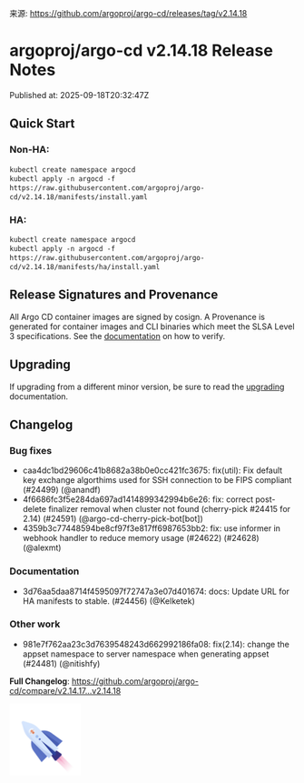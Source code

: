 来源: https://github.com/argoproj/argo-cd/releases/tag/v2.14.18

# argoproj/argo-cd v2.14.18 Release Notes

Published at: 2025-09-18T20:32:47Z

## Quick Start

### Non-HA:

```shell
kubectl create namespace argocd
kubectl apply -n argocd -f https://raw.githubusercontent.com/argoproj/argo-cd/v2.14.18/manifests/install.yaml
```

### HA:

```shell
kubectl create namespace argocd
kubectl apply -n argocd -f https://raw.githubusercontent.com/argoproj/argo-cd/v2.14.18/manifests/ha/install.yaml
```

## Release Signatures and Provenance

All Argo CD container images are signed by cosign.  A Provenance is generated for container images and CLI binaries which meet the SLSA Level 3 specifications. See the [documentation](https://argo-cd.readthedocs.io/en/stable/operator-manual/signed-release-assets) on how to verify.


## Upgrading

If upgrading from a different minor version, be sure to read the [upgrading](https://argo-cd.readthedocs.io/en/stable/operator-manual/upgrading/overview/) documentation.

## Changelog
### Bug fixes
* caa4dc1bd29606c41b8682a38b0e0cc421fc3675: fix(util): Fix default key exchange algorthims used for SSH connection to be FIPS compliant (#24499) (@anandf)
* 4f6686fc3f5e284da697ad1414899342994b6e26: fix: correct post-delete finalizer removal when cluster not found (cherry-pick #24415 for 2.14) (#24591) (@argo-cd-cherry-pick-bot[bot])
* 4359b3c77448594be8cf97f3e817ff6987653bb2: fix: use informer in webhook handler to reduce memory usage (#24622) (#24628) (@alexmt)
### Documentation
* 3d76aa5daa8714f4595097f72747a3e07d401674: docs: Update URL for HA manifests to stable. (#24456) (@Kelketek)
### Other work
* 981e7f762aa23c3d7639548243d662992186fa08: fix(2.14): change the appset namespace to server namespace when generating appset (#24481) (@nitishfy)

**Full Changelog**: https://github.com/argoproj/argo-cd/compare/v2.14.17...v2.14.18

<a href="https://argoproj.github.io/cd/"><img src="https://raw.githubusercontent.com/argoproj/argo-site/master/content/pages/cd/gitops-cd.png" width="25%" ></a>

